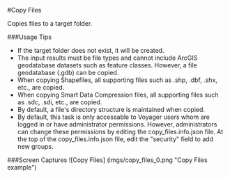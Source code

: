 #Copy Files

Copies files to a target folder.

###Usage Tips
  - If the target folder does not exist, it will be created.
  - The input results must be file types and cannot include ArcGIS geodatabase datasets such as feature classes. However, a file geodatabase (.gdb) can be copied.
  - When copying Shapefiles, all supporting files such as .shp, .dbf, .shx, etc., are copied.
  - When copying Smart Data Compression files, all supporting files such as .sdc, .sdi, etc., are copied.
  - By default, a file's directory structure is maintained when copied.
  - By default, this task is only accessable to Voyager users whom are logged in or have administrator permissions. However, administrators can change these permissions by editing the copy_files.info.json file. At the top of the copy_files.info.json file, edit the "security" field to add new groups.
  

###Screen Captures
![Copy Files] (imgs/copy_files_0.png "Copy Files example")

[Voyager Search]:http://voyagersearch.com/
[@VoyagerGIS]:https://twitter.com/voyagergis
[github]:https://github.com/voyagersearch/tasks

    
